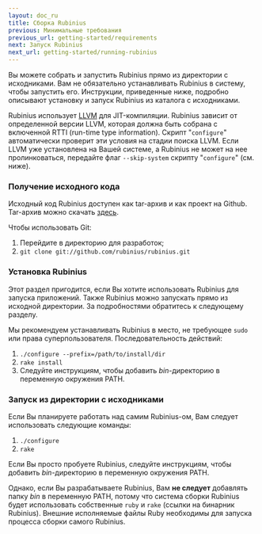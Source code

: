 ```yaml
---
layout: doc_ru
title: Сборка Rubinius
previous: Минимальные требования
previous_url: getting-started/requirements
next: Запуск Rubinius
next_url: getting-started/running-rubinius
---
```


Вы можете собрать и запустить Rubinius прямо из директории с исходниками. Вам не
обязательно устанавливать Rubinius в систему, чтобы запустить его. Инструкции, приведенные
ниже, подробно описывают установку и запуск Rubinius из каталога с исходниками.

Rubinius использует
[LLVM](https://ru.wikipedia.org/wiki/Low_Level_Virtual_Machine) для
JIT-компиляции. Rubinius зависит от определенной
версии LLVM, которая должна быть собрана с включенной RTTI (run-time type
information). Скрипт "`configure`" автоматически проверит эти условия на стадии
поиска LLVM. Если LLVM уже установлена на Вашей системе, а Rubinius не может
на нее пролинковаться, передайте флаг
`--skip-system` скрипту "`configure`" (см. ниже).

### Получение исходного кода

Исходный код Rubinius доступен как tar-архив и как проект на Github.
Tar-архив можно скачать
[здесь](https://github.com/rubinius/rubinius/tarball/master).

Чтобы использовать Git:

  1. Перейдите в директорию для разработок;
  2. `git clone git://github.com/rubinius/rubinius.git`


### Установка Rubinius

Этот раздел пригодится, если Вы хотите использовать Rubinius для запуска
приложений. Также Rubinius можно запускать прямо из исходной директории.
За подробностями обратитесь к следующему разделу.

Мы рекомендуем устанавливать Rubinius в место, не требующее `sudo` или права
суперпользователя. Последовательность действий:

  1. `./configure --prefix=/path/to/install/dir`
  2. `rake install`
  3. Следуйте инструкциям, чтобы добавить _bin_-директорию в переменную
     окружения PATH.


### Запуск из директории с исходниками

Если Вы планируете работать над самим Rubinius-ом, Вам следует использовать следующие
команды:

  1. `./configure`
  2. `rake`

Если Вы просто пробуете Rubinius, следуйте инструкциям, чтобы добавить
_bin_-директорию в переменную окружения PATH.

Однако, если Вы разрабатываете Rubinius, Вам **не следует** добавлять папку _bin_
в переменную PATH, потому что система сборки Rubinius будет использовать
собственные `ruby` и `rake` (ссылки на бинарник Rubinius). Внешние
исполняемые файлы Ruby необходимы для запуска процесса сборки самого Rubinius.
